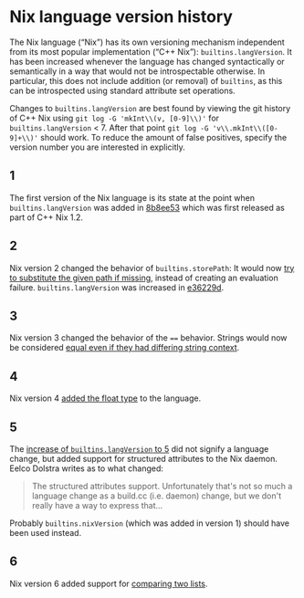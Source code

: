 # Nix language version history

The Nix language (“Nix”) has its own versioning mechanism independent from its
most popular implementation (“C++ Nix”): `builtins.langVersion`. It has been
increased whenever the language has changed syntactically or semantically in a
way that would not be introspectable otherwise. In particular, this does not
include addition (or removal) of `builtins`, as this can be introspected using
standard attribute set operations.

Changes to `builtins.langVersion` are best found by viewing the git history of
C++ Nix using `git log -G 'mkInt\\(v, [0-9]\\)'` for `builtins.langVersion` < 7.
After that point `git log -G 'v\\.mkInt\\([0-9]+\\)'` should work. To reduce the
amount of false positives, specify the version number you are interested in
explicitly.

## 1

The first version of the Nix language is its state at the point when
`builtins.langVersion` was added in [8b8ee53] which was first released
as part of C++ Nix 1.2.

## 2

Nix version 2 changed the behavior of `builtins.storePath`: It would now [try to
substitute the given path if missing][storePath-substitute], instead of creating
an evaluation failure. `builtins.langVersion` was increased in [e36229d].

## 3

Nix version 3 changed the behavior of the `==` behavior. Strings would now be
considered [equal even if they had differing string context][equal-no-ctx].

## 4

Nix version 4 [added the float type][float] to the language.

## 5

The [increase of `builtins.langVersion` to 5][langVersion-5] did not signify a
language change, but added support for structured attributes to the Nix daemon.
Eelco Dolstra writes as to what changed:

> The structured attributes support. Unfortunately that's not so much a language
> change as a build.cc (i.e. daemon) change, but we don't really have a way to
> express that...

Probably `builtins.nixVersion` (which was added in version 1) should have been
used instead.

## 6

Nix version 6 added support for [comparing two lists][list-comparison].

[8b8ee53]: https://github.com/nixos/nix/commit/8b8ee53bc73769bb25d967ba259dabc9b23e2e6f
[storePath-substitute]: https://github.com/nixos/nix/commit/22d665019a3770148929b7504c73bcdbe025ec12
[e36229d]: https://github.com/nixos/nix/commit/e36229d27f9ab508e0abf1892f3e8c263d2f8c58
[equal-no-ctx]: https://github.com/nixos/nix/commit/ee7fe64c0ac00f2be11604a2a6509eb86dc19f0a
[float]: https://github.com/nixos/nix/commit/14ebde52893263930cdcde1406cc91cc5c42556f
[langVersion-5]: https://github.com/nixos/nix/commit/8191992c83bf4387b03c5fdaba818dc2b520462d
[list-comparison]: https://github.com/nixos/nix/commit/09471d2680292af48b2788108de56a8da755d661
